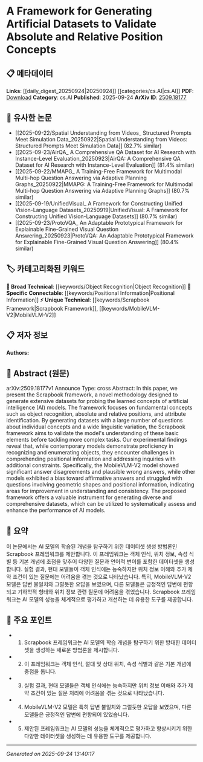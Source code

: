 <!-- KEYWORD_LINKING_METADATA:
{
  "processed_timestamp": "2025-09-24T13:40:17.130623",
  "vocabulary_version": "1.0",
  "selected_keywords": [
    "Scrapbook Framework",
    "Positional Information",
    "MobileVLM-V2",
    "Object Recognition"
  ],
  "rejected_keywords": [],
  "similarity_scores": {
    "Scrapbook Framework": 0.78,
    "Positional Information": 0.79,
    "MobileVLM-V2": 0.77,
    "Object Recognition": 0.75
  },
  "extraction_method": "AI_prompt_based",
  "budget_applied": true,
  "candidates_json": {
    "candidates": [
      {
        "surface": "Scrapbook framework",
        "canonical": "Scrapbook Framework",
        "aliases": [
          "Scrapbook"
        ],
        "category": "unique_technical",
        "rationale": "The Scrapbook Framework is a novel methodology for dataset generation, crucial for linking discussions on AI model validation.",
        "novelty_score": 0.85,
        "connectivity_score": 0.65,
        "specificity_score": 0.88,
        "link_intent_score": 0.78
      },
      {
        "surface": "absolute and relative positions",
        "canonical": "Positional Information",
        "aliases": [
          "absolute positions",
          "relative positions"
        ],
        "category": "specific_connectable",
        "rationale": "Understanding positional information is key for AI models, linking to challenges in spatial reasoning.",
        "novelty_score": 0.55,
        "connectivity_score": 0.82,
        "specificity_score": 0.7,
        "link_intent_score": 0.79
      },
      {
        "surface": "MobileVLM-V2 model",
        "canonical": "MobileVLM-V2",
        "aliases": [
          "MobileVLM"
        ],
        "category": "unique_technical",
        "rationale": "MobileVLM-V2 is a specific model discussed in the paper, relevant for linking model-specific performance analysis.",
        "novelty_score": 0.8,
        "connectivity_score": 0.6,
        "specificity_score": 0.85,
        "link_intent_score": 0.77
      },
      {
        "surface": "object recognition",
        "canonical": "Object Recognition",
        "aliases": [],
        "category": "broad_technical",
        "rationale": "Object recognition is a fundamental AI task, providing a basis for linking to broader discussions on model capabilities.",
        "novelty_score": 0.4,
        "connectivity_score": 0.9,
        "specificity_score": 0.65,
        "link_intent_score": 0.75
      }
    ],
    "ban_list_suggestions": [
      "dataset generation",
      "model's understanding",
      "experimental findings"
    ]
  },
  "decisions": [
    {
      "candidate_surface": "Scrapbook framework",
      "resolved_canonical": "Scrapbook Framework",
      "decision": "linked",
      "scores": {
        "novelty": 0.85,
        "connectivity": 0.65,
        "specificity": 0.88,
        "link_intent": 0.78
      }
    },
    {
      "candidate_surface": "absolute and relative positions",
      "resolved_canonical": "Positional Information",
      "decision": "linked",
      "scores": {
        "novelty": 0.55,
        "connectivity": 0.82,
        "specificity": 0.7,
        "link_intent": 0.79
      }
    },
    {
      "candidate_surface": "MobileVLM-V2 model",
      "resolved_canonical": "MobileVLM-V2",
      "decision": "linked",
      "scores": {
        "novelty": 0.8,
        "connectivity": 0.6,
        "specificity": 0.85,
        "link_intent": 0.77
      }
    },
    {
      "candidate_surface": "object recognition",
      "resolved_canonical": "Object Recognition",
      "decision": "linked",
      "scores": {
        "novelty": 0.4,
        "connectivity": 0.9,
        "specificity": 0.65,
        "link_intent": 0.75
      }
    }
  ]
}
-->

# A Framework for Generating Artificial Datasets to Validate Absolute and Relative Position Concepts

## 📋 메타데이터

**Links**: [[daily_digest_20250924|20250924]] [[categories/cs.AI|cs.AI]]
**PDF**: [Download](https://arxiv.org/pdf/2509.18177.pdf)
**Category**: cs.AI
**Published**: 2025-09-24
**ArXiv ID**: [2509.18177](https://arxiv.org/abs/2509.18177)

## 🔗 유사한 논문
- [[2025-09-22/Spatial Understanding from Videos_ Structured Prompts Meet Simulation Data_20250922|Spatial Understanding from Videos: Structured Prompts Meet Simulation Data]] (82.7% similar)
- [[2025-09-23/AirQA_ A Comprehensive QA Dataset for AI Research with Instance-Level Evaluation_20250923|AirQA: A Comprehensive QA Dataset for AI Research with Instance-Level Evaluation]] (81.4% similar)
- [[2025-09-22/MMAPG_ A Training-Free Framework for Multimodal Multi-hop Question Answering via Adaptive Planning Graphs_20250922|MMAPG: A Training-Free Framework for Multimodal Multi-hop Question Answering via Adaptive Planning Graphs]] (80.7% similar)
- [[2025-09-19/UnifiedVisual_ A Framework for Constructing Unified Vision-Language Datasets_20250919|UnifiedVisual: A Framework for Constructing Unified Vision-Language Datasets]] (80.7% similar)
- [[2025-09-23/ProtoVQA_ An Adaptable Prototypical Framework for Explainable Fine-Grained Visual Question Answering_20250923|ProtoVQA: An Adaptable Prototypical Framework for Explainable Fine-Grained Visual Question Answering]] (80.4% similar)

## 🏷️ 카테고리화된 키워드
**🧠 Broad Technical**: [[keywords/Object Recognition|Object Recognition]]
**🔗 Specific Connectable**: [[keywords/Positional Information|Positional Information]]
**⚡ Unique Technical**: [[keywords/Scrapbook Framework|Scrapbook Framework]], [[keywords/MobileVLM-V2|MobileVLM-V2]]

## 📋 저자 정보

**Authors:** 

## 📄 Abstract (원문)

arXiv:2509.18177v1 Announce Type: cross 
Abstract: In this paper, we present the Scrapbook framework, a novel methodology designed to generate extensive datasets for probing the learned concepts of artificial intelligence (AI) models. The framework focuses on fundamental concepts such as object recognition, absolute and relative positions, and attribute identification. By generating datasets with a large number of questions about individual concepts and a wide linguistic variation, the Scrapbook framework aims to validate the model's understanding of these basic elements before tackling more complex tasks. Our experimental findings reveal that, while contemporary models demonstrate proficiency in recognizing and enumerating objects, they encounter challenges in comprehending positional information and addressing inquiries with additional constraints. Specifically, the MobileVLM-V2 model showed significant answer disagreements and plausible wrong answers, while other models exhibited a bias toward affirmative answers and struggled with questions involving geometric shapes and positional information, indicating areas for improvement in understanding and consistency. The proposed framework offers a valuable instrument for generating diverse and comprehensive datasets, which can be utilized to systematically assess and enhance the performance of AI models.

## 📝 요약

이 논문에서는 AI 모델의 학습된 개념을 탐구하기 위한 데이터셋 생성 방법론인 Scrapbook 프레임워크를 제안합니다. 이 프레임워크는 객체 인식, 위치 정보, 속성 식별 등 기본 개념에 초점을 맞추어 다양한 질문과 언어적 변이를 포함한 데이터셋을 생성합니다. 실험 결과, 현대 모델들이 객체 인식에는 능숙하지만 위치 정보 이해와 추가 제약 조건이 있는 질문에는 어려움을 겪는 것으로 나타났습니다. 특히, MobileVLM-V2 모델은 답변 불일치와 그럴듯한 오답을 보였으며, 다른 모델들은 긍정적인 답변에 편향되고 기하학적 형태와 위치 정보 관련 질문에 어려움을 겪었습니다. Scrapbook 프레임워크는 AI 모델의 성능을 체계적으로 평가하고 개선하는 데 유용한 도구를 제공합니다.

## 🎯 주요 포인트

- 1. Scrapbook 프레임워크는 AI 모델의 학습 개념을 탐구하기 위한 방대한 데이터셋을 생성하는 새로운 방법론을 제시합니다.
- 2. 이 프레임워크는 객체 인식, 절대 및 상대 위치, 속성 식별과 같은 기본 개념에 중점을 둡니다.
- 3. 실험 결과, 현대 모델들은 객체 인식에는 능숙하지만 위치 정보 이해와 추가 제약 조건이 있는 질문 처리에 어려움을 겪는 것으로 나타났습니다.
- 4. MobileVLM-V2 모델은 특히 답변 불일치와 그럴듯한 오답을 보였으며, 다른 모델들은 긍정적인 답변에 편향되어 있었습니다.
- 5. 제안된 프레임워크는 AI 모델의 성능을 체계적으로 평가하고 향상시키기 위한 다양한 데이터셋을 생성하는 데 유용한 도구를 제공합니다.


---

*Generated on 2025-09-24 13:40:17*